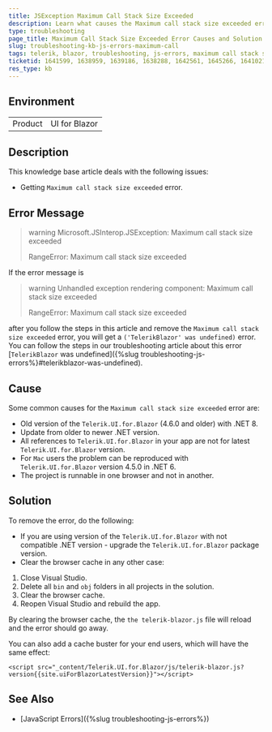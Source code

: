 ```yaml
---
title: JSException Maximum Call Stack Size Exceeded
description: Learn what causes the Maximum call stack size exceeded error and how to fix it.
type: troubleshooting
page_title: Maximum Call Stack Size Exceeded Error Causes and Solution
slug: troubleshooting-kb-js-errors-maximum-call
tags: telerik, blazor, troubleshooting, js-errors, maximum call stack size exceeded
ticketid: 1641599, 1638959, 1639186, 1638288, 1642561, 1645266, 1641021
res_type: kb
---
```


## Environment

<table>
    <tbody>
        <tr>
            <td>Product</td>
            <td>UI for Blazor</td>
        </tr>
    </tbody>
</table>

## Description

This knowledge base article deals with the following issues:
* Getting `Maximum call stack size exceeded` error.

## Error Message

>warning Microsoft.JSInterop.JSException: Maximum call stack size exceeded
>
> RangeError: Maximum call stack size exceeded

If the error message is

>warning Unhandled exception rendering component: Maximum call stack size exceeded
>
> RangeError: Maximum call stack size exceeded

after you follow the steps in this article and remove the `Maximum call stack size exceeded` error, you will get a `('TelerikBlazor' was undefined)` error. You can follow the steps in our troubleshooting article about this error [`TelerikBlazor` was undefined]({%slug troubleshooting-js-errors%}#telerikblazor-was-undefined).

## Cause

Some common causes for the `Maximum call stack size exceeded` error are:

* Old version of the `Telerik.UI.for.Blazor` (4.6.0 and older) with .NET 8.
* Update from older to newer .NET version.
* All references to `Telerik.UI.for.Blazor` in your app are not for latest `Telerik.UI.for.Blazor` version.
* For `Mac` users the problem can be reproduced with `Telerik.UI.for.Blazor` version 4.5.0 in .NET 6.
* The project is runnable in one browser and not in another.

## Solution

To remove the error, do the following:

* If you are using version of the `Telerik.UI.for.Blazor` with not compatible .NET version - upgrade the `Telerik.UI.for.Blazor` package version.
* Clear the browser cache in any other case:

1. Close Visual Studio.
1. Delete all `bin` and `obj` folders in all projects in the solution.
1. Clear the browser cache.
1. Reopen Visual Studio and rebuild the app.

By clearing the browser cache, the `the telerik-blazor.js` file will reload and the error should go away.

You can also add a cache buster for your end users, which will have the same effect:

`<script src="_content/Telerik.UI.for.Blazor/js/telerik-blazor.js?version{{site.uiForBlazorLatestVersion}}"></script>`

## See Also

* [JavaScript Errors]({%slug troubleshooting-js-errors%})
